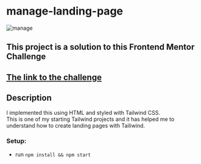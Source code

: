 # manage-landing-page

![manage](https://i.postimg.cc/yxVGBDM3/landing-page.png)

## This project is a solution to this Frontend Mentor Challenge
## [The link to the challenge](https://www.frontendmentor.io/challenges/manage-landing-page-SLXqC6P5)

## Description
I implemented this using HTML and styled with Tailwind CSS.<br>This is one of my starting Tailwind projects and it has helped me to understand how to create landing pages with Tailiwind.

### Setup:
- run ```npm install && npm start```
